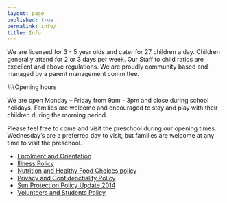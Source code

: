 ```yaml
---
layout: page
published: true
permalink: info/
title: Info
---
```


We are licensed for 3 - 5 year olds and cater for 27 children a day. Children generally attend for 2 or 3 days per week. Our Staff to child ratios are excellent and above regulations. We are proudly community based and managed by a parent management committee.

##Opening hours

We are open Monday – Friday from 9am - 3pm and close during school holidays. Families are welcome and encouraged to stay and play with their children during the morning period.

Please feel free to come and visit the preschool during our opening times. Wednesday’s are a preferred day to visit, but families are welcome at any time to visit the preschool.

- [Enrolment and Orientation](../pdfs/enrolment-and-orientation.pdf)
- [Illness Policy](../pdfs/illness-policy.pdf)
- [Nutrition and Healthy Food Choices policy](../pdfs/nutrition-and-healthy-food-choices-policy.pdf)
- [Privacy and Confidenctiality Policy](../pdfs/privacy-and-confidenctiality-policy.pdf)
- [Sun Protection Policy Update 2014](../pdfs/sun-protection-policy-update-2014.pdf)
- [Volunteers and Students Policy](../pdfs/volunteers-and-students-policy.pdf)
